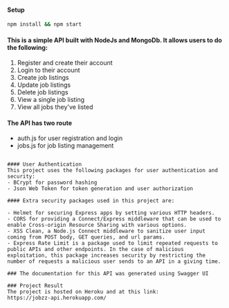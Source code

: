 #### Setup

```bash
npm install && npm start
```

#### This is a simple API built with NodeJs and MongoDb. It allows users to do the following:

1. Register and create their account
2. Login to their account
3. Create job listings
4. Update job listings
5. Delete job listings
6. View a single job listing
7. View all jobs they've listed

#### The API has two route

- auth.js for user registration and login
- jobs.js for job listing management
```

#### User Authentication
This project uses the following packages for user authentication and security:
- BCrypt for password hashing
- Json Web Token for token generation and user authorization

#### Extra security packages used in this project are:

- Helmet for securing Express apps by setting various HTTP headers.
- CORS for providing a Connect/Express middleware that can be used to enable Cross-origin Resource Sharing with various options.
- XSS Clean, a Node.js Connect middleware to sanitize user input coming from POST body, GET queries, and url params.
- Express Rate Limit is a package used to limit repeated requests to public APIs and other endpoints. In the case of malicious exploitation, this package increases security by restricting the number of requests a malicious user sends to an API in a giving time.

### The documentation for this API was generated using Swagger UI

### Project Result
The project is hosted on Heroku and at this link: 
https://jobzz-api.herokuapp.com/
